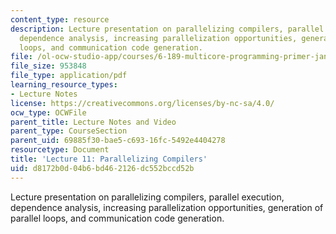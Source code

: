 ```yaml
---
content_type: resource
description: Lecture presentation on parallelizing compilers, parallel execution,
  dependence analysis, increasing parallelization opportunities, generation of parallel
  loops, and communication code generation.
file: /ol-ocw-studio-app/courses/6-189-multicore-programming-primer-january-iap-2007/d8172b0d04b6bd462126dc552bccd52b_lec11compilers.pdf
file_size: 953848
file_type: application/pdf
learning_resource_types:
- Lecture Notes
license: https://creativecommons.org/licenses/by-nc-sa/4.0/
ocw_type: OCWFile
parent_title: Lecture Notes and Video
parent_type: CourseSection
parent_uid: 69885f30-bae5-c693-16fc-5492e4404278
resourcetype: Document
title: 'Lecture 11: Parallelizing Compilers'
uid: d8172b0d-04b6-bd46-2126-dc552bccd52b
---
```

Lecture presentation on parallelizing compilers, parallel execution, dependence analysis, increasing parallelization opportunities, generation of parallel loops, and communication code generation.